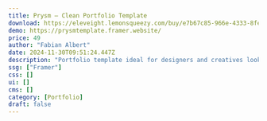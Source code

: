 ```yaml
---
title: Prysm — Clean Portfolio Template
download: https://eleveight.lemonsqueezy.com/buy/e7b67c85-966e-4333-8fee-a16b4f5a80a2
demo: https://prysmtemplate.framer.website/
price: 49
author: "Fabian Albert"
date: 2024-11-30T09:51:24.447Z
description: "Portfolio template ideal for designers and creatives looking to showcase their work in a visually stunning and highly professional way. Featuring a clean, minimalistic design with a focus on high-quality imagery."
ssg: ["Framer"]
css: []
ui: []
cms: []
category: [Portfolio]
draft: false
---
```

